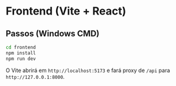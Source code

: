 # Frontend (Vite + React)

## Passos (Windows CMD)

```bat
cd frontend
npm install
npm run dev
```

O Vite abrirá em `http://localhost:5173` e fará proxy de `/api` para `http://127.0.0.1:8000`.
